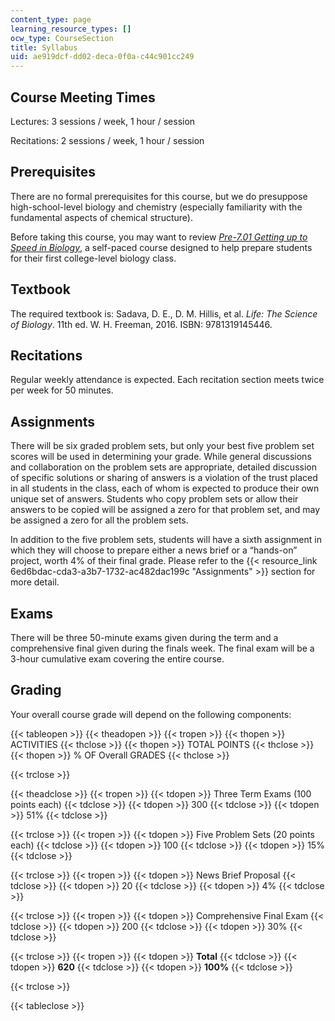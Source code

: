 ```yaml
---
content_type: page
learning_resource_types: []
ocw_type: CourseSection
title: Syllabus
uid: ae919dcf-dd02-deca-0f0a-c44c901cc249
---
```


Course Meeting Times
--------------------

Lectures: 3 sessions / week, 1 hour / session

Recitations: 2 sessions / week, 1 hour / session

Prerequisites
-------------

There are no formal prerequisites for this course, but we do presuppose high-school-level biology and chemistry (especially familiarity with the fundamental aspects of chemical structure).

Before taking this course, you may want to review _[Pre-7.01 Getting up to Speed in Biology](/resources/res-7-001-pre-7-01-getting-up-to-speed-in-biology-summer-2019)_, a self-paced course designed to help prepare students for their first college-level biology class.

Textbook
--------

The required textbook is: Sadava, D. E., D. M. Hillis, et al. _Life: The Science of Biology_. 11th ed. W. H. Freeman, 2016. ISBN: 9781319145446.

Recitations
-----------

Regular weekly attendance is expected. Each recitation section meets twice per week for 50 minutes.

Assignments
-----------

There will be six graded problem sets, but only your best five problem set scores will be used in determining your grade. While general discussions and collaboration on the problem sets are appropriate, detailed discussion of specific solutions or sharing of answers is a violation of the trust placed in all students in the class, each of whom is expected to produce their own unique set of answers. Students who copy problem sets or allow their answers to be copied will be assigned a zero for that problem set, and may be assigned a zero for all the problem sets.

In addition to the five problem sets, students will have a sixth assignment in which they will choose to prepare either a news brief or a “hands-on” project, worth 4% of their final grade. Please refer to the {{< resource_link 6ed6bdac-cda3-a3b7-1732-ac482dac199c "Assignments" >}} section for more detail.

Exams
-----

There will be three 50-minute exams given during the term and a comprehensive final given during the finals week. The final exam will be a 3-hour cumulative exam covering the entire course.

Grading
-------

Your overall course grade will depend on the following components:

{{< tableopen >}}
{{< theadopen >}}
{{< tropen >}}
{{< thopen >}}
ACTIVITIES
{{< thclose >}}
{{< thopen >}}
TOTAL POINTS
{{< thclose >}}
{{< thopen >}}
% OF Overall GRADES
{{< thclose >}}

{{< trclose >}}

{{< theadclose >}}
{{< tropen >}}
{{< tdopen >}}
Three Term Exams (100 points each)
{{< tdclose >}}
{{< tdopen >}}
300
{{< tdclose >}}
{{< tdopen >}}
51%
{{< tdclose >}}

{{< trclose >}}
{{< tropen >}}
{{< tdopen >}}
Five Problem Sets (20 points each)
{{< tdclose >}}
{{< tdopen >}}
100
{{< tdclose >}}
{{< tdopen >}}
15%
{{< tdclose >}}

{{< trclose >}}
{{< tropen >}}
{{< tdopen >}}
News Brief Proposal
{{< tdclose >}}
{{< tdopen >}}
20
{{< tdclose >}}
{{< tdopen >}}
4%
{{< tdclose >}}

{{< trclose >}}
{{< tropen >}}
{{< tdopen >}}
Comprehensive Final Exam
{{< tdclose >}}
{{< tdopen >}}
200
{{< tdclose >}}
{{< tdopen >}}
30%
{{< tdclose >}}

{{< trclose >}}
{{< tropen >}}
{{< tdopen >}}
**Total**
{{< tdclose >}}
{{< tdopen >}}
**620**
{{< tdclose >}}
{{< tdopen >}}
**100%**
{{< tdclose >}}

{{< trclose >}}

{{< tableclose >}}